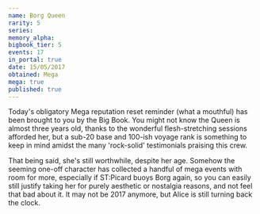 ```yaml
---
name: Borg Queen
rarity: 5
series:
memory_alpha:
bigbook_tier: 5
events: 17
in_portal: true
date: 15/05/2017
obtained: Mega
mega: true
published: true
---
```


Today's obligatory Mega reputation reset reminder (what a mouthful) has been brought to you by the Big Book. You might not know the Queen is almost three years old, thanks to the wonderful flesh-stretching sessions afforded her, but a sub-20 base and 100-ish voyage rank is something to keep in mind amidst the many 'rock-solid' testimonials praising this crew.

That being said, she's still worthwhile, despite her age. Somehow the seeming one-off character has collected a handful of mega events with room for more, especially if ST:Picard buoys Borg again, so you can easily still justify taking her for purely aesthetic or nostalgia reasons, and not feel that bad about it. It may not be 2017 anymore, but Alice is still turning back the clock.
